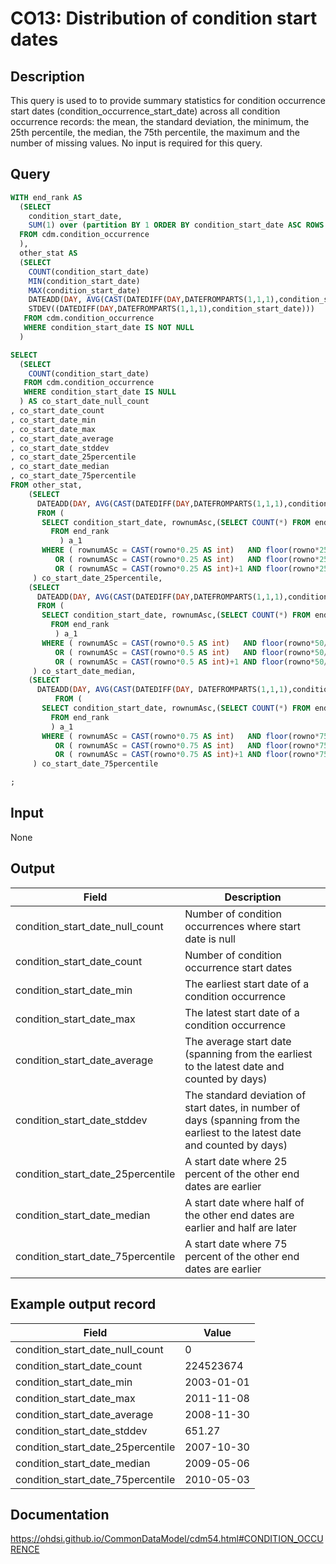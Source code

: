 <!---
Group:condition occurrence
Name:CO13 Distribution of condition start dates
Author: Alberto Labarga
CDM Version: 5.4
-->

# CO13: Distribution of condition start dates

## Description
This query is used to to provide summary statistics for condition occurrence start dates (condition_occurrence_start_date) across all condition occurrence records: the mean, the standard deviation, the minimum, the 25th percentile, the median, the 75th percentile, the maximum and the number of missing values. No input is required for this query.

## Query
```sql
WITH end_rank AS 
  (SELECT
    condition_start_date,
    SUM(1) over (partition BY 1 ORDER BY condition_start_date ASC ROWS BETWEEN unbounded preceding AND CURRENT row) AS rownumASc
  FROM cdm.condition_occurrence
  ),
  other_stat AS 
  (SELECT
    COUNT(condition_start_date)                                                      AS co_start_date_count,
    MIN(condition_start_date)                                                        AS co_start_date_min,
    MAX(condition_start_date)                                                        AS co_start_date_max,
    DATEADD(DAY, AVG(CAST(DATEDIFF(DAY,DATEFROMPARTS(1,1,1),condition_start_date) AS BIGINT)), DATEFROMPARTS(1,1,1)) AS co_start_date_average,
    STDEV((DATEDIFF(DAY,DATEFROMPARTS(1,1,1),condition_start_date)))                                       AS co_start_date_stddev
   FROM cdm.condition_occurrence
   WHERE condition_start_date IS NOT NULL
  )

SELECT
  (SELECT 
    COUNT(condition_start_date) 
   FROM cdm.condition_occurrence 
   WHERE condition_start_date IS NULL
  ) AS co_start_date_null_count
, co_start_date_count
, co_start_date_min
, co_start_date_max
, co_start_date_average
, co_start_date_stddev
, co_start_date_25percentile
, co_start_date_median
, co_start_date_75percentile
FROM other_stat,
    (SELECT
      DATEADD(DAY, AVG(CAST(DATEDIFF(DAY,DATEFROMPARTS(1,1,1),condition_start_date) AS BIGINT)), DATEFROMPARTS(1,1,1)) AS co_start_date_25percentile
      FROM (
       SELECT condition_start_date, rownumAsc,(SELECT COUNT(*) FROM end_rank ) AS rowno 
         FROM end_rank 
           ) a_1
       WHERE ( rownumASc = CAST(rowno*0.25 AS int)   AND floor(rowno*25/100)  = rowno*25/100 ) 
          OR ( rownumASc = CAST(rowno*0.25 AS int)   AND floor(rowno*25/100) != rowno*25/100 )
          OR ( rownumASc = CAST(rowno*0.25 AS int)+1 AND floor(rowno*25/100) != rowno*25/100 )
     ) co_start_date_25percentile,
    (SELECT
      DATEADD(DAY, AVG(CAST(DATEDIFF(DAY,DATEFROMPARTS(1,1,1),condition_start_date) AS BIGINT)), DATEFROMPARTS(1,1,1)) AS co_start_date_median
      FROM (
       SELECT condition_start_date, rownumAsc,(SELECT COUNT(*) FROM end_rank ) AS rowno 
         FROM end_rank 
          ) a_1
       WHERE ( rownumASc = CAST(rowno*0.5 AS int)   AND floor(rowno*50/100)  = rowno*50/100 ) 
          OR ( rownumASc = CAST(rowno*0.5 AS int)   AND floor(rowno*50/100) != rowno*50/100 )
          OR ( rownumASc = CAST(rowno*0.5 AS int)+1 AND floor(rowno*50/100) != rowno*50/100 )
     ) co_start_date_median,
    (SELECT
      DATEADD(DAY, AVG(CAST(DATEDIFF(DAY, DATEFROMPARTS(1,1,1),condition_start_date) AS BIGINT)), DATEFROMPARTS(1,1,1)) AS co_start_date_75percentile
	      FROM (
       SELECT condition_start_date, rownumAsc,(SELECT COUNT(*) FROM end_rank ) AS rowno 
         FROM end_rank 
         ) a_1
       WHERE ( rownumASc = CAST(rowno*0.75 AS int)   AND floor(rowno*75/100)  = rowno*75/100 ) 
          OR ( rownumASc = CAST(rowno*0.75 AS int)   AND floor(rowno*75/100) != rowno*75/100 )
          OR ( rownumASc = CAST(rowno*0.75 AS int)+1 AND floor(rowno*75/100) != rowno*75/100 )
     ) co_start_date_75percentile

;
```

## Input

None

## Output

| Field |  Description |
| --- | --- |
| condition_start_date_null_count | Number of condition occurrences where start date is null |
| condition_start_date_count | Number of condition occurrence start dates |
| condition_start_date_min | The earliest start date of a condition occurrence |
| condition_start_date_max | The latest start date of a condition occurrence |
| condition_start_date_average | The average start date (spanning from the earliest to the latest date and counted by days) |
| condition_start_date_stddev | The standard deviation of start dates, in number of days (spanning from the earliest to the latest date and counted by days) |
| condition_start_date_25percentile | A start date where 25 percent of the other end dates are earlier |
| condition_start_date_median | A start date where half of the other end dates are earlier and half are later |
| condition_start_date_75percentile | A start date where 75 percent of the other end dates are earlier |

## Example output record

|  Field |  Value |
| --- | --- |
| condition_start_date_null_count | 0 |
| condition_start_date_count | 224523674 |
| condition_start_date_min | 2003-01-01 |
| condition_start_date_max | 2011-11-08 |
| condition_start_date_average | 2008-11-30 |
| condition_start_date_stddev | 651.27 |
| condition_start_date_25percentile | 2007-10-30 |
| condition_start_date_median | 2009-05-06 |
| condition_start_date_75percentile | 2010-05-03 |


## Documentation
https://ohdsi.github.io/CommonDataModel/cdm54.html#CONDITION_OCCURENCE
